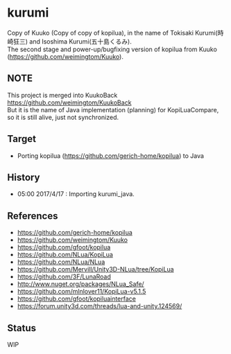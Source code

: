 # kurumi
Copy of Kuuko (Copy of copy of kopilua), in the name of Tokisaki Kurumi(時崎狂三) and Isoshima Kurumi(五十島くるみ).  
The second stage and power-up/bugfixing version of kopilua from Kuuko (https://github.com/weimingtom/Kuuko).    

## NOTE
This project is merged into KuukoBack  
https://github.com/weimingtom/KuukoBack  
But it is the name of Java implementation (planning) for KopiLuaCompare, so it is still alive, just not synchronized.  

## Target  
* Porting kopilua (https://github.com/gerich-home/kopilua) to Java  

## History
* 05:00 2017/4/17 : Importing kurumi_java.  

## References  
* https://github.com/gerich-home/kopilua  
* https://github.com/weimingtom/Kuuko  
* https://github.com/gfoot/kopilua  
* https://github.com/NLua/KopiLua  
* https://github.com/NLua/NLua  
* https://github.com/Mervill/Unity3D-NLua/tree/KopiLua  
* https://github.com/3F/LunaRoad  
* http://www.nuget.org/packages/NLua_Safe/  
* https://github.com/mlnlover11/KopiLua-v5.1.5  
* https://github.com/gfoot/kopiluainterface  
* https://forum.unity3d.com/threads/lua-and-unity.124569/    

## Status  
WIP  

